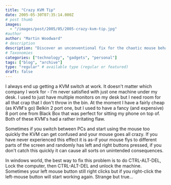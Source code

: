 ```yaml
---
title: "Crazy KVM Tip"
date: 2005-05-30T07:35:14.000Z
# post thumb
images:
  - "/images/post/2005/05/2005-crazy-kvm-tip.jpg"
#author
author: "Martin Woodward"
# description
description: "Discover an unconventional fix for the chaotic mouse behaviour caused by KVM switches that can save your sanity at work."
# Taxonomies
categories: ["technology", "gadgets", "personal"]
tags: ["blog", "archive"]
type: "regular" # available type (regular or featured)
draft: false
---
```


I always end up getting a KVM switch at work. It doesn't matter which company I work for - I'm never satisfied with just one machine under my desk. I used to just have multiple monitors on my desk but I need room for all that crap that I don't throw in the bin. At the moment I have a fairly cheap (as KVM's go) Belkin 2 port one, but I used to have a fancy (and expensive) 8 port one from Black Box that was perfect for sitting my phone on top of. Both of these KVM's had a rather irritating flaw.

Sometimes if you switch between PCs and start using the mouse too quickly the KVM can get confused and your mouse goes all crazy. If you have never experienced this effect it is as-if your mouse flys to different parts of the screen and randomly has left and right buttons pressed, if you don't catch this quickly it can cause all sorts on unintended consequences.

In windows world, the best way to fix this problem is to do CTRL-ALT-DEL, Lock the computer, then CTRL-ALT-DEL and unlock the machine. Sometimes your left mouse button still right clicks but if you right-click the left-mouse button will start working again. Strange but true...
